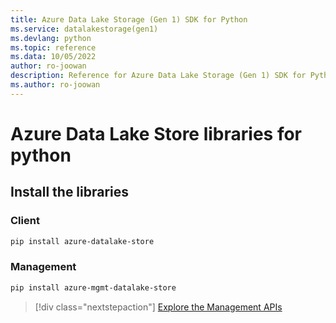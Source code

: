 ```yaml
---
title: Azure Data Lake Storage (Gen 1) SDK for Python
ms.service: datalakestorage(gen1)
ms.devlang: python
ms.topic: reference
ms.data: 10/05/2022
author: ro-joowan
description: Reference for Azure Data Lake Storage (Gen 1) SDK for Python
ms.author: ro-joowan
---
```

# Azure Data Lake Store libraries for python

## Install the libraries
### Client

```bash
pip install azure-datalake-store
```

### Management

```bash
pip install azure-mgmt-datalake-store
```
> [!div class="nextstepaction"]
> [Explore the Management APIs](/python/api/overview/azure/datalakestore/management)
